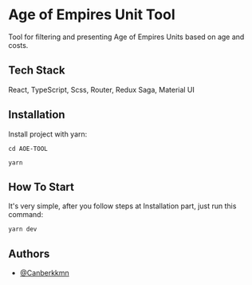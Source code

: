 
# Age of Empires Unit Tool

Tool for filtering and presenting Age of Empires Units based on age and costs.


## Tech Stack

React, TypeScript, Scss, Router, Redux Saga, Material UI


## Installation

Install project with yarn:

````
cd AOE-TOOL

yarn

````

## How To Start

It's very simple, after you follow steps at Installation part, just run this command:

````
yarn dev

````

    
## Authors

- [@Canberkkmn](https://github.com/Canberkkmn)

